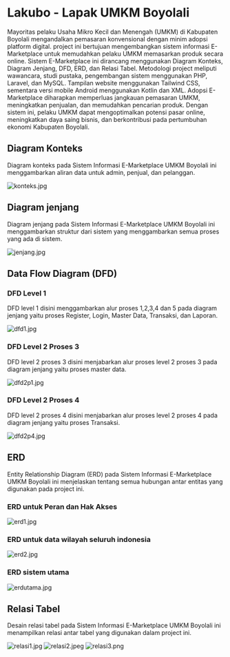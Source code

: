 # Lakubo - Lapak UMKM Boyolali
Mayoritas pelaku Usaha Mikro Kecil dan Menengah (UMKM) di Kabupaten Boyolali mengandalkan pemasaran konvensional dengan minim adopsi platform digital. project ini bertujuan mengembangkan sistem informasi E-Marketplace untuk memudahkan pelaku UMKM memasarkan produk secara online. Sistem E-Marketplace ini dirancang menggunakan Diagram Konteks, Diagram Jenjang, DFD, ERD, dan Relasi Tabel. Metodologi project meliputi wawancara, studi pustaka, pengembangan sistem menggunakan PHP, Laravel, dan MySQL. Tampilan website menggunakan Tailwind CSS, sementara versi mobile Android menggunakan Kotlin dan XML. Adopsi E-Marketplace diharapkan memperluas jangkauan pemasaran UMKM, meningkatkan penjualan, dan memudahkan pencarian produk. Dengan sistem ini, pelaku UMKM dapat mengoptimalkan potensi pasar online, meningkatkan daya saing bisnis, dan berkontribusi pada pertumbuhan ekonomi Kabupaten Boyolali.


## Diagram Konteks
Diagram konteks pada Sistem Informasi E-Marketplace UMKM Boyolali ini menggambarkan aliran data untuk admin, penjual, dan pelanggan. 

![konteks.jpg](public%2Fscreenshots%2Fkonteks.jpg)

## Diagram jenjang

Diagram jenjang pada Sistem Informasi E-Marketplace UMKM Boyolali ini menggambarkan struktur dari sistem yang menggambarkan semua proses yang ada di sistem.

![jenjang.jpg](public%2Fscreenshots%2Fjenjang.jpg)

## Data Flow Diagram (DFD)
### DFD Level 1
DFD level 1 disini menggambarkan alur proses 1,2,3,4 dan 5 pada diagram jenjang yaitu proses Register, Login, Master Data, Transaksi, dan Laporan.

![dfd1.jpg](public%2Fscreenshots%2Fdfd1.jpg)

### DFD Level 2 Proses 3
DFD level 2 proses 3 disini menjabarkan alur proses level 2 proses 3 pada diagram jenjang yaitu proses master data.

![dfd2p1.jpg](public%2Fscreenshots%2Fdfd2p1.jpg)

### DFD Level 2 Proses 4
DFD level 2 proses 4 disini menjabarkan alur proses level 2 proses 4 pada diagram jenjang yaitu proses Transaksi. 

![dfd2p4.jpg](public%2Fscreenshots%2Fdfd2p4.jpg)

## ERD 
Entity Relationship Diagram (ERD) pada Sistem Informasi E-Marketplace UMKM Boyolali ini menjelaskan tentang semua hubungan antar entitas yang digunakan pada project ini.

### ERD untuk Peran dan Hak Akses

![erd1.jpg](public%2Fscreenshots%2Ferd1.jpg)

### ERD untuk data wilayah seluruh indonesia

![erd2.jpg](public%2Fscreenshots%2Ferd2.jpg)

### ERD sistem utama

![erdutama.jpg](public%2Fscreenshots%2Ferdutama.jpg)

## Relasi Tabel
Desain relasi tabel pada Sistem Informasi E-Marketplace UMKM Boyolali ini menampilkan relasi antar tabel yang digunakan dalam project ini.

![relasi1.jpg](public%2Fscreenshots%2Frelasi1.jpg)
![relasi2.jpeg](public%2Fscreenshots%2Frelasi2.jpeg)
![relasi3.png](public%2Fscreenshots%2Frelasi3.png)

